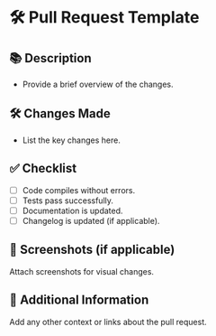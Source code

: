 # 🛠️ Pull Request Template

## 📚 Description
- Provide a brief overview of the changes.

## 🛠️ Changes Made
- List the key changes here.

## ✅ Checklist
- [ ] Code compiles without errors.
- [ ] Tests pass successfully.
- [ ] Documentation is updated.
- [ ] Changelog is updated (if applicable).

## 📸 Screenshots (if applicable)
Attach screenshots for visual changes.

## 📝 Additional Information
Add any other context or links about the pull request.